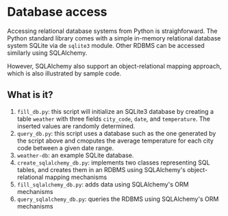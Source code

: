 Database access
===============

Accessing relational database systems from Python is straighforward.  The
Python standard library comes with a simple in-memory relational database
system SQLite via de `sqlite3` module.
Other RDBMS can be accessed similarly using SQLAlchemy.

However, SQLAlchemy also support an object-relational mapping approach,
which is also illustrated by sample code.


What is it?
-----------
1. `fill_db.py`: this script will initialize an SQLite3 database by
    creating a table `weather` with three fields `city_code`, `date`,
    and `temperature`.  The inserted values are randomly determined.
1. `query_db.py`: this script uses a database such as the one generated
    by the script above and cmoputes the average temperature for each
    city code between a given date range.
1. `weather-db`: an example SQLite database.
1. `create_sqlalchemy_db.py`: implements two classes representing SQL
    tables, and creates them in an RDBMS using SQLAlchemy's
    object-relational mapping mechanisms
1. `fill_sqlalchemy_db.py`: adds data using SQLAlchemy's ORM mechanisms
1. `query_sqlalchemy_db.py`: queries the RDBMS using SQLAlchemy's ORM
    mechanisms
